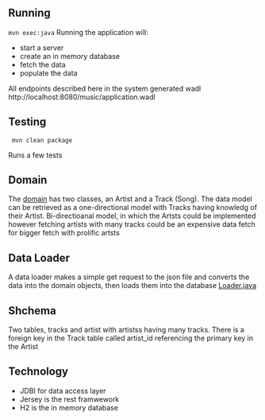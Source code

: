 
## Running
```mvn exec:java```
Running the application will:
- start a server
- create an in memory database
- fetch the data
- populate the data

All endpoints described here in the system generated wadl
http://localhost:8080/music/application.wadl

## Testing
``` mvn clean package```

Runs a few tests

## Domain
The  [ domain](/src/main/java/com/wurrly/domain/) has two classes, an Artist and a Track (Song). The data model can be retrieved as a one-directional model with
Tracks having knowledg of their Artist. Bi-directioanal model, in which the Artsts could be implemented however fetching artists 
with many tracks could be an expensive data fetch for bigger fetch with prolific artsts

## Data Loader
A data loader makes a simple get request to the json file and converts the data into the domain objects, then loads them into the database
[Loader.java](src/main/Loder.java)

## Shchema
Two tables, tracks and artist with artistss having many tracks. There is a foreign key in the Track table called artist_id referencing the 
primary key in the Artist

## Technology
- JDBI for data access layer
- Jersey is the rest framwework
- H2 is the in memory database
